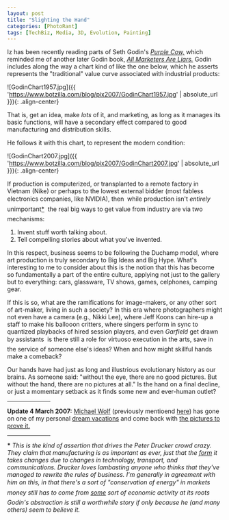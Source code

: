 ```yaml
---
layout: post
title: "Slighting the Hand"
categories: [PhotoRant]
tags: [TechBiz, Media, 3D, Evolution, Painting]
---
```

Iz has been recently reading parts of Seth Godin's <a href="http://www.sethgodin.com/purple/"><cite>Purple Cow,</cite></a> which reminded me of  another later Godin book,  <a href="http://www.npr.org/templates/story/story.php?storyId=5222377"><cite>All Marketers Are Liars.</cite></a> Godin includes along the way a chart kind of like the one below, which he asserts represents the "traditional" value curve associated with industrial products:

![GodinChart1957.jpg]({{ 'https://www.botzilla.com/blog/pix2007/GodinChart1957.jpg' | absolute_url }}){: .align-center}

<!--more-->
That is, get an idea, make <i>lots</i> of it, and marketing, as long as it manages its basic functions, will have a secondary effect compared to good manufacturing and distribution skills.

He follows it with this chart, to represent the modern condition:

![GodinChart2007.jpg]({{ 'https://www.botzilla.com/blog/pix2007/GodinChart2007.jpg' | absolute_url }}){: .align-center}


If production is computerized, or transplanted to a remote factory in Vietnam (Nike) or perhaps to the lowest external bidder (most fabless electronics companies, like NVIDIA), then &#151; while production isn't <i>entirely</i> unimportant<a href="#note0302">*</a> &#151; the real big ways to get value from industry are via two mechanisms:

<ol><li>Invent stuff worth talking about.</li><li>Tell compelling stories about what you've invented.</li></ol>

In this respect, business seems to be following the Duchamp model, where art production is truly secondary to Big Ideas and Big Hype. What's interesting to me to consider about this is the notion that this has become so fundamentally a part of the entire culture, applying not just to the gallery but to everything: cars, glassware, TV shows, games, celphones, camping gear. 

If this is so, what are the ramifications for image-makers, or any other sort of art-maker, living in such a society? In this era where photographers might not even have a camera (e.g., Nikki Lee), where Jeff Koons can hire-up a staff to make his ballooon critters, where singers perform in sync to quantized playbacks of hired session players, and even <i>Garfield</i> get drawn by assistants &#151; is there still a role for virtuoso execution in the arts, save in the service of someone else's ideas? When and how might skillful hands make a comeback?

Our hands have had just as long and illustrious evolutionary history as our brains. As someone said: "without the eye, there are no good pictures. But without the hand, there are no pictures at all." Is the hand on a final decline, or just a momentary setback as it finds some new and ever-human outlet?

<hr align="center" width="20%">

<b>Update 4 March 2007:</b> <a href="http://www.photomichaelwolf.com/intro/index.html">Michael Wolf</a> (previously mentioend <a href="https://www.botzilla.com/blog/archives/000385.html">here</a>) has gone on one of my personal <a href="http://www.spiegel.de/international/0,1518,433134,00.html">dream vacations</a> and come back with <a href="http://www.photomichaelwolf.com/china_copy_artist/">the pictures to prove it.</a>

<hr align="center" width="20%">

<a name="note0302"><b>*</b></a> <i>This is the kind of assertion that drives the Peter Drucker crowd crazy. They claim that manufacturing is as important as ever, just that the <u>form</u> it takes changes due to changes in technology, transport, and communications. Drucker loves lambasting anyone who thinks that they've managed to rewrite the rules of business. I'm generally in agreement with him on this, in that there's a sort of "conservation of energy" in markets &#151; money still has to come from <u>some</u> sort of economic activity at its roots &#151; Godin's abstraction is still a worthwhile story if only because he (and many others) seem to believe it.</i>

